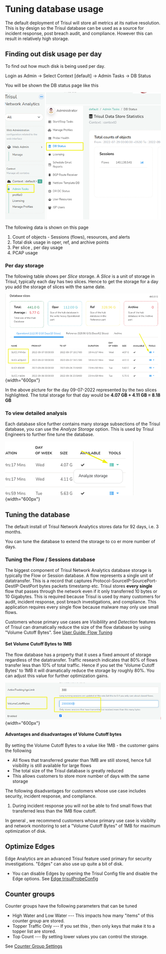Tuning database usage
=====================

The default deployment of Trisul will store all metrics at its native
resolution. This is by design so the Trisul database can be used as a
source for incident response, post breach audit, and compliance. However
this can result in relatively high storage.

Finding out disk usage per day
------------------------------

To find out how much disk is being used per day.

Login as Admin -\> Select Context \[default\] -\> Admin Tasks -\> DB
Status

You will be shown the DB status page like this

![](images/dbstatus1.png)

The following data is shown on this page

1.  Count of objects - Sessions (flows), resources, and alerts
2.  Total disk usage in oper, ref, and archive points
3.  Per slice , per day usage
4.  PCAP usage

### Per day storage

The following table shows per *Slice* storage. A *Slice* is a unit of
storage in Trisul, typically each day has two slices. Hence to get the
storage for a day you add the storage of slices with the same date.

![](images/dbstatus2.png){width="600px"}

In the above picture for the day 09-07-2022 represented by the two
slices highlighted. The total storage for that day would be **4.07 GB +
4.11 GB = 8.18 GB**

### To view detailed analysis

Each database slice further contains many storage subsections of the
Trisul database, you can use the *Analyze Storage* option. This is used
by Trisul Engineers to further fine tune the database.

![](images/dbstatus3.png){width="600px"}

Tuning the database
-------------------

The default install of Trisul Network Analytics stores data for 92 days,
i.e. 3 months.

You can tune the database to extend the storage to co er more number of
days.

### Tuning the Flow / Sessions database

The biggest component of Trisul Network Analytics database storage is
typically the Flow or Session database. A flow represents a single unit
of datatransfer. This is a record that captures
Protocol-SourceIP-SourcePort-DestIP-DestPort bytes packets timestamp
etc. Trisul stores **every single** flow that passes through the network
even if it only transferred 10 bytes or 10 Gigabytes. This is required
because Trisul is used by many customers for audit, incident response,
post breach investigations, and compliance. This application requires
every single flow because malware may only use small flows.

Customers whose primary use cases are *Visiblility* and *Detection*
features of Trisul can dramatically reduce the size of the flow database
by using "Volume Cutoff Bytes". See [User Guide: Flow
Tuning](/docs/ug/flow/tuning.html#optimize_flow_handling)

#### Set Volume Cutoff Bytes to 1MB

The flow database has a property that it uses a fixed amount of storage
regardless of the datatransfer. Traffic research indicates that 80% of
flows transfer less than 10% of total traffic. Hence if you set the
'Volume Cutoff Bytes' to 1MB it will dramatically reduce the storage by
roughly 80%. You can adjust this value for further optimization gains.

![](images/dbstatus4.png){width="600px"}

#### Advantages and disadvantages of Volume Cutoff bytes

By setting the Volume Cutoff Bytes to a value like 1MB - the customer
gains the following

-   All flows that transferred greater than 1MB are still stored, hence
    full visibility is still available for large flows
-   The total size of the Trisul database is greatly reduced
-   This allows customers to store more number of days with the same
    storage

The following disadvantages for customers whose use case includes
security, incident response, and compliance.

1.  During incident response you will not be able to find small flows
    that transferred less than the 1MB flow cutoff.

In general , we recommend customers whose primary use case is visibilty
and network monitoring to set a "Volume Cutoff Bytes" of 1MB for maximum
optimization of disk.

Optimize Edges
--------------

Edge Analytics are an advanced Trisul feature used primary for security
investigations. "Edges" can also use up quite a bit of disk.

-   You can disable Edges by opening the Trisul Config file and disable
    the Edge options. See [Edge
    trisulProbeConfig](/docs/ref/trisulconfig.html#edges)

Counter groups
--------------

Counter groups have the following parameters that can be tuned

-   High Water and Low Water --- This impacts how many "items" of this
    counter group are stored.
-   Topper Traffic Only --- If you set this , then only keys that make
    it to a topper list are stored.
-   Top Count --- By setting lower values you can control the storage.

See [Counter Group Settings](/docs/ug/cg/settings.html#editing_settings)
